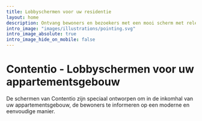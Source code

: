 ```yaml
---
title: Lobbyschermen voor uw residentie
layout: home
description: Ontvang bewoners en bezoekers met een mooi scherm met relevante informatie, en schrik ze niet af met een slordig prikbord.
intro_image: "images/illustrations/pointing.svg"
intro_image_absolute: true
intro_image_hide_on_mobile: false
---
```


# Contentio - Lobbyschermen voor uw appartementsgebouw

De schermen van Contentio zijn speciaal ontworpen om in de inkomhal van uw appartementsgebouw, de bewoners te informeren op een moderne en eenvoudige manier.
